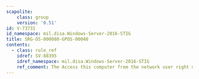 ```yaml
---
scapolite:
    class: group
    version: '0.51'
id: V-73731
id_namespace: mil.disa.Windows-Server-2016-STIG
title: SRG-OS-000080-GPOS-00048
contents:
  - class: rule_ref
    idref: SV-88395
    idref_namespace: mil.disa.Windows-Server-2016-STIG
    ref_comment: The Access this computer from the network user right must o ...
---
```


